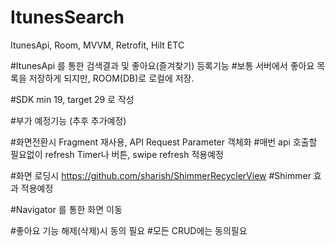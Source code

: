 # ItunesSearch
ItunesApi, Room, MVVM, Retrofit, Hilt ETC

#ItunesApi 를 통한 검색결과 및 좋아요(즐겨찾기) 등록기능
#보통 서버에서 좋아요 목록을 저장하게 되지만, ROOM(DB)로 로컬에 저장.

#SDK min 19, target 29 로 작성

#부가 예정기능 (추후 추가예정)

#화면전환시 Fragment 재사용, API Request Parameter 객체화
#매번 api 호출할 필요없이 refresh Timer나 버튼, swipe refresh 적용예정

#화면 로딩시 https://github.com/sharish/ShimmerRecyclerView
#Shimmer 효과 적용예정

#Navigator 를 통한 화면 이동 

#좋아요 기능 해제(삭제)시 동의 필요
#모든 CRUD에는 동의필요



